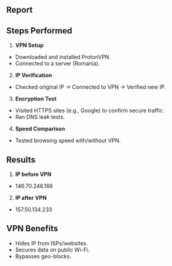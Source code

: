 ## Report
## Steps Performed
1. **VPN Setup**
-  Downloaded and installed ProtonVPN.
-  Connected to a server (Romania).
2. **IP Verification**
-  Checked original IP → Connected to VPN → Verified new IP.
3. **Encryption Test**
-  Visited HTTPS sites (e.g., Google) to confirm secure traffic.
-  Ran DNS leak tests.
4. **Speed Comparison**
-  Tested browsing speed with/without VPN.

## Results
1. **IP before VPN**
-  146.70.246.166
2. **IP after VPN**
-  157.50.134.233

## VPN Benefits
-  Hides IP from ISPs/websites.
-  Secures data on public Wi-Fi.
-  Bypasses geo-blocks.


  
